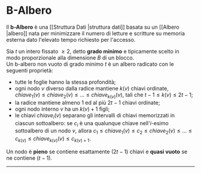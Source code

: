 # B-Albero #
Il **b-Albero** è una [[Struttura Dati |struttura dati]] basata su un [[Albero |albero]] nata per minimizzare il numero di letture e scritture su memoria esterna dato l'elevato tempo richiesto per l'accesso.

Sia $t$ un intero fissato $\geq 2$, detto **grado minimo** e tipicamente scelto in modo proporzionale alla dimensione $B$ di un blocco.<br />
Un b-albero non vuoto di grado minimo $t$ è un albero radicato con le seguenti proprietà:
- tutte le foglie hanno la stessa profondità;
- ogni nodo $v$ diverso dalla radice mantiene $k(v)$ chiavi ordinate, $chiave_{1}(v) \leq chiave_{2}(v) \leq ... \leq chiave_{k(v)}(v)$, tali che $t-1 \leq k(v) \leq 2t -1$;
- la radice mantiene almeno $1$ ed al più $2t-1$ chiavi ordinate;
- ogni nodo interno $v$ ha un $k(v) + 1$ figli;
- le chiavi $chiave_{i}(v)$ separano gli intervalli di chiavi memorizzati in ciascun sottoalbero: se $c_{i}$ è una qualunque chiave nell'$i$-esimo sottoalbero di un nodo $v$, allora $c_{1} \leq chiave_{1}(v) \leq c_{2} \leq chiave_{2}(v) \leq ... \leq c_{k(v)} \leq chiave_{k(v)}(v) \leq c_{k(v) +1}$.
 
 Un nodo è **pieno** se contiene esattamente $(2t-1)$ chiavi e **quasi vuoto** se ne contiene $(t-1)$.
 
 ---------------------------------------------------------------